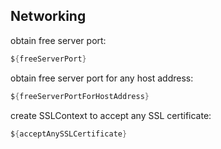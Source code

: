 ## Networking

obtain free server port:
   
```java
${freeServerPort}
```

obtain free server port for any host address:

```java
${freeServerPortForHostAddress}
```
                              
create SSLContext to accept any SSL certificate:

```java
${acceptAnySSLCertificate}
```
